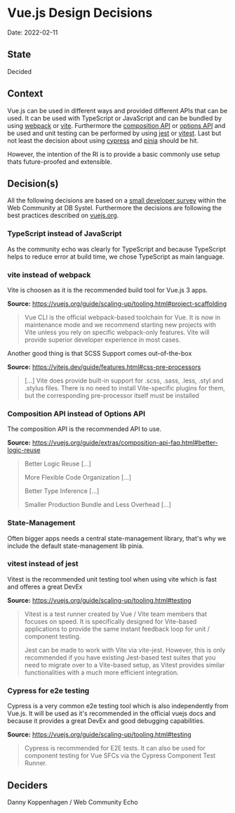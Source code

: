 # Vue.js Design Decisions

Date: 2022-02-11

## State

Decided

## Context

Vue.js can be used in different ways and provided different APIs that can be used.
It can be used with TypeScript or JavaScript and can be bundled by using [webpack](https://webpack.js.org) or [vite](https://vitejs.dev).
Furthermore the [composition API](https://vuejs.org/guide/typescript/composition-api.html) or [options API](https://vuejs.org/guide/typescript/options-api.html) and be used and unit testing can be performed by using [jest](https://jestjs.io) or [vitest](https://vitest.dev).
Last but not least the decision about using [cypress](https://www.cypress.io) and [pinia](https://pinia.vuejs.org) should be hit.

However, the intention of the RI is to provide a basic commonly use setup thats future-proofed and extensible.

## Decision(s)

All the following decisions are based on a [small developer survey](https://forms.office.com/Pages/DesignPage.aspx?fragment=FormId%3DnC2noeZJbU-a9lqvoRg7_emQWhFvZGhMvvpiBFJqWfJUQ0VRWEZaT1k0RTRPTzBJMExFWk8wODBBSC4u%26Token%3D1e6d352adac9424aa9bf15550e3b3321) within the Web Community at DB Systel.
Furthermore the decisions are following the best practices described on [vuejs.org](https://vuejs.org).

### TypeScript instead of JavaScript

As the community echo was clearly for TypeScript and because TypeScript helps to reduce error at build time, we chose TypeScript as main language.

### vite instead of webpack

Vite is choosen as it is the recommended build tool for Vue.js 3 apps.

**Source:** https://vuejs.org/guide/scaling-up/tooling.html#project-scaffolding

> Vue CLI is the official webpack-based toolchain for Vue. It is now in maintenance mode and we recommend starting new projects with Vite unless you rely on specific webpack-only features. Vite will provide superior developer experience in most cases.

Another good thing is that SCSS Support comes out-of-the-box

**Source:** https://vitejs.dev/guide/features.html#css-pre-processors

> [...] Vite does provide built-in support for .scss, .sass, .less, .styl and .stylus files. There is no need to install Vite-specific plugins for them, but the corresponding pre-processor itself must be installed

### Composition API instead of Options API

The composition API is the recommended API to use.

**Source:** https://vuejs.org/guide/extras/composition-api-faq.html#better-logic-reuse

> Better Logic Reuse [...]
>
> More Flexible Code Organization [...]
>
> Better Type Inference [...]
>
> Smaller Production Bundle and Less Overhead [...]

### State-Management

Often bigger apps needs a central state-management library, that's why we include the default state-management lib pinia.

### vitest instead of jest

Vitest is the recommended unit testing tool when using vite which is fast and offeres a great DevEx

**Source:** https://vuejs.org/guide/scaling-up/tooling.html#testing

> Vitest is a test runner created by Vue / Vite team members that focuses on speed. It is specifically designed for Vite-based applications to provide the same instant feedback loop for unit / component testing.
>
> Jest can be made to work with Vite via vite-jest. However, this is only recommended if you have existing Jest-based test suites that you need to migrate over to a Vite-based setup, as Vitest provides similar functionalities with a much more efficient integration.

### Cypress for e2e testing

Cypress is a very common e2e testing tool which is also independently from Vue.js.
It will be used as it's recommended in the official vuejs docs and because it provides a great DevEx and good debugging capabilities.

**Source:** https://vuejs.org/guide/scaling-up/tooling.html#testing

> Cypress is recommended for E2E tests. It can also be used for component testing for Vue SFCs via the Cypress Component Test Runner.

## Deciders

Danny Koppenhagen / Web Community Echo
